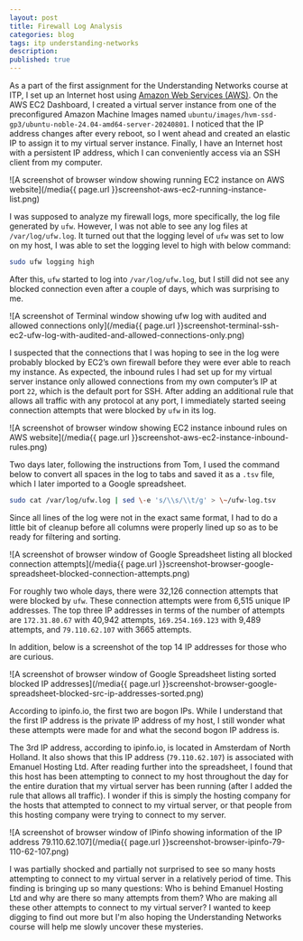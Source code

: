 ```yaml
---
layout: post
title: Firewall Log Analysis
categories: blog
tags: itp understanding-networks
description:
published: true
---
```


As a part of the first assignment for the Understanding Networks course at ITP, I set up an Internet host using [Amazon Web Services (AWS)](https://aws.amazon.com). On the AWS EC2 Dashboard, I created a virtual server instance from one of the preconfigured Amazon Machine Images named `ubuntu/images/hvm-ssd-gp3/ubuntu-noble-24.04-amd64-server-20240801`. I noticed that the IP address changes after every reboot, so I went ahead and created an elastic IP to assign it to my virtual server instance. Finally, I have an Internet host with a persistent IP address, which I can conveniently access via an SSH client from my computer.

![A screenshot of browser window showing running EC2 instance on AWS website](/media{{ page.url }}screenshot-aws-ec2-running-instance-list.png)

I was supposed to analyze my firewall logs, more specifically, the log file generated by `ufw`. However, I was not able to see any log files at `/var/log/ufw.log`. It turned out that the logging level of `ufw` was set to low on my host, I was able to set the logging level to high with below command:

```bash
sudo ufw logging high
```

After this, `ufw` started to log into `/var/log/ufw.log`, but I still did not see any blocked connection even after a couple of days, which was surprising to me.

![A screenshot of Terminal window showing ufw log with audited and allowed connections only](/media{{ page.url }}screenshot-terminal-ssh-ec2-ufw-log-with-audited-and-allowed-connections-only.png)

I suspected that the connections that I was hoping to see in the log were probably blocked by EC2’s own firewall before they were ever able to reach my instance. As expected, the inbound rules I had set up for my virtual server instance only allowed connections from my own computer’s IP at port `22`, which is the default port for SSH. After adding an additional rule that allows all traffic with any protocol at any port, I immediately started seeing connection attempts that were blocked by `ufw` in its log.

![A screenshot of browser window showing EC2 instance inbound rules on AWS website](/media{{ page.url }}screenshot-aws-ec2-instance-inbound-rules.png)

Two days later, following the instructions from Tom, I used the command below to convert all spaces in the log to tabs and saved it as a `.tsv` file, which I later imported to a Google spreadsheet.

```bash
sudo cat /var/log/ufw.log | sed \-e 's/\\s/\\t/g' > \~/ufw-log.tsv
```

Since all lines of the log were not in the exact same format, I had to do a little bit of cleanup before all columns were properly lined up so as to be ready for filtering and sorting.

![A screenshot of browser window of Google Spreadsheet listing all blocked connection attempts](/media{{ page.url }}screenshot-browser-google-spreadsheet-blocked-connection-attempts.png)

For roughly two whole days, there were 32,126 connection attempts that were blocked by `ufw`. These connection attempts were from 6,515 unique IP addresses. The top three IP addresses in terms of the number of attempts are `172.31.80.67` with 40,942 attempts, `169.254.169.123` with 9,489 attempts, and `79.110.62.107` with 3665 attempts.

In addition, below is a screenshot of the top 14 IP addresses for those who are curious.

![A screenshot of browser window of Google Spreadsheet listing sorted blocked IP addresses](/media{{ page.url }}screenshot-browser-google-spreadsheet-blocked-src-ip-addresses-sorted.png)

According to ipinfo.io, the first two are bogon IPs. While I understand that the first IP address is the private IP address of my host, I still wonder what these attempts were made for and what the second bogon IP address is.

The 3rd IP address, according to ipinfo.io, is located in Amsterdam of North Holland. It also shows that this IP address (`79.110.62.107`) is associated with Emanuel Hosting Ltd. After reading further into the spreadsheet, I found that this host has been attempting to connect to my host throughout the day for the entire duration that my virtual server has been running (after I added the rule that allows all traffic). I wonder if this is simply the hosting company for the hosts that attempted to connect to my virtual server, or that people from this hosting company were trying to connect to my server.

![A screenshot of browser window of IPinfo showing information of the IP address 79.110.62.107](/media{{ page.url }}screenshot-browser-ipinfo-79-110-62-107.png)

I was partially shocked and partially not surprised to see so many hosts attempting to connect to my virtual server in a relatively period of time. This finding is bringing up so many questions: Who is behind Emanuel Hosting Ltd and why are there so many attempts from them? Who are making all these other attempts to connect to my virtual server? I wanted to keep digging to find out more but I'm also hoping the Understanding Networks course will help me slowly uncover these mysteries.
